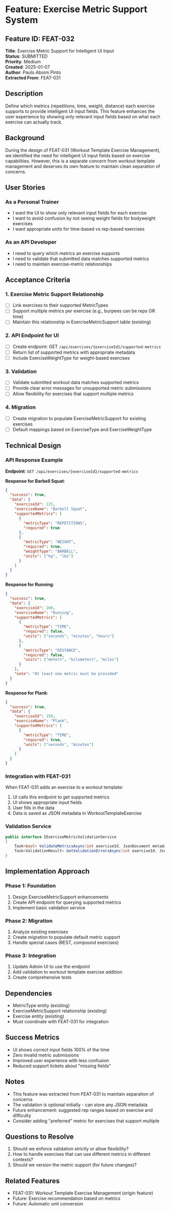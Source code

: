 # Feature: Exercise Metric Support System

## Feature ID: FEAT-032
**Title**: Exercise Metric Support for Intelligent UI Input  
**Status**: SUBMITTED  
**Priority**: Medium  
**Created**: 2025-01-07  
**Author**: Paulo Aboim Pinto  
**Extracted From**: FEAT-031  

## Description

Define which metrics (repetitions, time, weight, distance) each exercise supports to provide intelligent UI input fields. This feature enhances the user experience by showing only relevant input fields based on what each exercise can actually track.

## Background

During the design of FEAT-031 (Workout Template Exercise Management), we identified the need for intelligent UI input fields based on exercise capabilities. However, this is a separate concern from workout template management and deserves its own feature to maintain clean separation of concerns.

## User Stories

### As a Personal Trainer
- I want the UI to show only relevant input fields for each exercise
- I want to avoid confusion by not seeing weight fields for bodyweight exercises
- I want appropriate units for time-based vs rep-based exercises

### As an API Developer
- I need to query which metrics an exercise supports
- I need to validate that submitted data matches supported metrics
- I need to maintain exercise-metric relationships

## Acceptance Criteria

### 1. Exercise Metric Support Relationship
- [ ] Link exercises to their supported MetricTypes
- [ ] Support multiple metrics per exercise (e.g., burpees can be reps OR time)
- [ ] Maintain this relationship in ExerciseMetricSupport table (existing)

### 2. API Endpoint for UI
- [ ] Create endpoint: GET `/api/exercises/{exerciseId}/supported-metrics`
- [ ] Return list of supported metrics with appropriate metadata
- [ ] Include ExerciseWeightType for weight-based exercises

### 3. Validation
- [ ] Validate submitted workout data matches supported metrics
- [ ] Provide clear error messages for unsupported metric submissions
- [ ] Allow flexibility for exercises that support multiple metrics

### 4. Migration
- [ ] Create migration to populate ExerciseMetricSupport for existing exercises
- [ ] Default mappings based on ExerciseType and ExerciseWeightType

## Technical Design

### API Response Example

**Endpoint**: `GET /api/exercises/{exerciseId}/supported-metrics`

**Response for Barbell Squat**:
```json
{
  "success": true,
  "data": {
    "exerciseId": 125,
    "exerciseName": "Barbell Squat",
    "supportedMetrics": [
      {
        "metricType": "REPETITIONS",
        "required": true
      },
      {
        "metricType": "WEIGHT",
        "required": true,
        "weightType": "BARBELL",
        "units": ["kg", "lbs"]
      }
    ]
  }
}
```

**Response for Running**:
```json
{
  "success": true,
  "data": {
    "exerciseId": 200,
    "exerciseName": "Running",
    "supportedMetrics": [
      {
        "metricType": "TIME",
        "required": false,
        "units": ["seconds", "minutes", "hours"]
      },
      {
        "metricType": "DISTANCE",
        "required": false,
        "units": ["meters", "kilometers", "miles"]
      }
    ],
    "note": "At least one metric must be provided"
  }
}
```

**Response for Plank**:
```json
{
  "success": true,
  "data": {
    "exerciseId": 150,
    "exerciseName": "Plank",
    "supportedMetrics": [
      {
        "metricType": "TIME",
        "required": true,
        "units": ["seconds", "minutes"]
      }
    ]
  }
}
```

### Integration with FEAT-031

When FEAT-031 adds an exercise to a workout template:
1. UI calls this endpoint to get supported metrics
2. UI shows appropriate input fields
3. User fills in the data
4. Data is saved as JSON metadata in WorkoutTemplateExercise

### Validation Service

```csharp
public interface IExerciseMetricValidationService
{
    Task<bool> ValidateMetricsAsync(int exerciseId, JsonDocument metadata);
    Task<ValidationResult> GetValidationErrorsAsync(int exerciseId, JsonDocument metadata);
}
```

## Implementation Approach

### Phase 1: Foundation
1. Design ExerciseMetricSupport enhancements
2. Create API endpoint for querying supported metrics
3. Implement basic validation service

### Phase 2: Migration
1. Analyze existing exercises
2. Create migration to populate default metric support
3. Handle special cases (REST, compound exercises)

### Phase 3: Integration
1. Update Admin UI to use the endpoint
2. Add validation to workout template exercise addition
3. Create comprehensive tests

## Dependencies
- MetricType entity (existing)
- ExerciseMetricSupport relationship (existing)
- Exercise entity (existing)
- Must coordinate with FEAT-031 for integration

## Success Metrics
- UI shows correct input fields 100% of the time
- Zero invalid metric submissions
- Improved user experience with less confusion
- Reduced support tickets about "missing fields"

## Notes
- This feature was extracted from FEAT-031 to maintain separation of concerns
- The validation is optional initially - can store any JSON metadata
- Future enhancement: suggested rep ranges based on exercise and difficulty
- Consider adding "preferred" metric for exercises that support multiple

## Questions to Resolve
1. Should we enforce validation strictly or allow flexibility?
2. How to handle exercises that can use different metrics in different contexts?
3. Should we version the metric support (for future changes)?

## Related Features
- FEAT-031: Workout Template Exercise Management (origin feature)
- Future: Exercise recommendation based on metrics
- Future: Automatic unit conversion